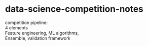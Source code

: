 # data-science-competition-notes

competition pipeline:  
4 elements  
Feature engineering, ML algorithms,  
Ensemble, validation framework  
